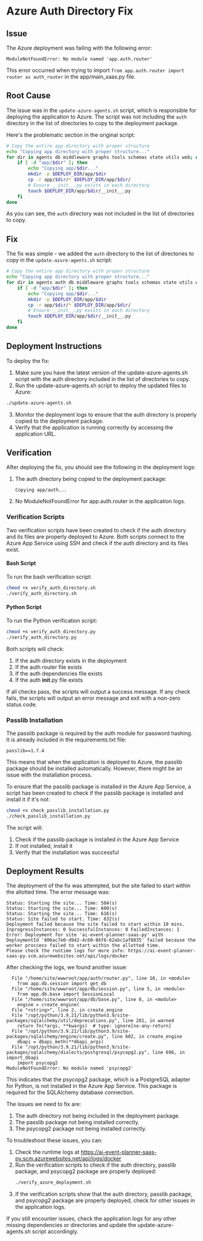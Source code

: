 # Azure Auth Directory Fix

## Issue

The Azure deployment was failing with the following error:

```
ModuleNotFoundError: No module named 'app.auth.router'
```

This error occurred when trying to import `from app.auth.router import router as auth_router` in the app/main_saas.py file.

## Root Cause

The issue was in the `update-azure-agents.sh` script, which is responsible for deploying the application to Azure. The script was not including the `auth` directory in the list of directories to copy to the deployment package.

Here's the problematic section in the original script:

```bash
# Copy the entire app directory with proper structure
echo "Copying app directory with proper structure..."
for dir in agents db middleware graphs tools schemas state utils web; do
    if [ -d "app/$dir" ]; then
        echo "Copying app/$dir..."
        mkdir -p $DEPLOY_DIR/app/$dir
        cp -r app/$dir/* $DEPLOY_DIR/app/$dir/
        # Ensure __init__.py exists in each directory
        touch $DEPLOY_DIR/app/$dir/__init__.py
    fi
done
```

As you can see, the `auth` directory was not included in the list of directories to copy.

## Fix

The fix was simple - we added the `auth` directory to the list of directories to copy in the `update-azure-agents.sh` script:

```bash
# Copy the entire app directory with proper structure
echo "Copying app directory with proper structure..."
for dir in agents auth db middleware graphs tools schemas state utils web; do
    if [ -d "app/$dir" ]; then
        echo "Copying app/$dir..."
        mkdir -p $DEPLOY_DIR/app/$dir
        cp -r app/$dir/* $DEPLOY_DIR/app/$dir/
        # Ensure __init__.py exists in each directory
        touch $DEPLOY_DIR/app/$dir/__init__.py
    fi
done
```

## Deployment Instructions

To deploy the fix:

1. Make sure you have the latest version of the update-azure-agents.sh script with the auth directory included in the list of directories to copy.
2. Run the update-azure-agents.sh script to deploy the updated files to Azure:

```bash
./update-azure-agents.sh
```

3. Monitor the deployment logs to ensure that the auth directory is properly copied to the deployment package.
4. Verify that the application is running correctly by accessing the application URL.

## Verification

After deploying the fix, you should see the following in the deployment logs:

1. The auth directory being copied to the deployment package:
   ```
   Copying app/auth...
   ```

2. No ModuleNotFoundError for app.auth.router in the application logs.

### Verification Scripts

Two verification scripts have been created to check if the auth directory and its files are properly deployed to Azure. Both scripts connect to the Azure App Service using SSH and check if the auth directory and its files exist.

#### Bash Script

To run the bash verification script:

```bash
chmod +x verify_auth_directory.sh
./verify_auth_directory.sh
```

#### Python Script

To run the Python verification script:

```bash
chmod +x verify_auth_directory.py
./verify_auth_directory.py
```

Both scripts will check:
1. If the auth directory exists in the deployment
2. If the auth router file exists
3. If the auth dependencies file exists
4. If the auth __init__.py file exists

If all checks pass, the scripts will output a success message. If any check fails, the scripts will output an error message and exit with a non-zero status code.

### Passlib Installation

The passlib package is required by the auth module for password hashing. It is already included in the requirements.txt file:

```
passlib==1.7.4
```

This means that when the application is deployed to Azure, the passlib package should be installed automatically. However, there might be an issue with the installation process.

To ensure that the passlib package is installed in the Azure App Service, a script has been created to check if the passlib package is installed and install it if it's not:

```bash
chmod +x check_passlib_installation.py
./check_passlib_installation.py
```

The script will:
1. Check if the passlib package is installed in the Azure App Service
2. If not installed, install it
3. Verify that the installation was successful

## Deployment Results

The deployment of the fix was attempted, but the site failed to start within the allotted time. The error message was:

```
Status: Starting the site... Time: 584(s)
Status: Starting the site... Time: 600(s)
Status: Starting the site... Time: 616(s)
Status: Site failed to start. Time: 632(s)
Deployment failed because the site failed to start within 10 mins.
InprogressInstances: 0 SuccessfulInstances: 0 FailedInstances: 1
Error: Deployment for site 'ai-event-planner-saas-py' with DeploymentId '806ac7e0-d942-4c60-86f6-62abc1af8835' failed because the worker proccess failed to start within the allotted time.
Please check the runtime logs for more info: https://ai-event-planner-saas-py.scm.azurewebsites.net/api/logs/docker
```

After checking the logs, we found another issue:

```
  File "/home/site/wwwroot/app/auth/router.py", line 10, in <module>
    from app.db.session import get_db
  File "/home/site/wwwroot/app/db/session.py", line 5, in <module>
    from app.db.base import SessionLocal
  File "/home/site/wwwroot/app/db/base.py", line 8, in <module>
    engine = create_engine(
  File "<string>", line 2, in create_engine
  File "/opt/python/3.9.21/lib/python3.9/site-packages/sqlalchemy/util/deprecations.py", line 281, in warned
    return fn(*args, **kwargs)  # type: ignore[no-any-return]
  File "/opt/python/3.9.21/lib/python3.9/site-packages/sqlalchemy/engine/create.py", line 602, in create_engine
    dbapi = dbapi_meth(**dbapi_args)
  File "/opt/python/3.9.21/lib/python3.9/site-packages/sqlalchemy/dialects/postgresql/psycopg2.py", line 696, in import_dbapi
    import psycopg2
ModuleNotFoundError: No module named 'psycopg2'
```

This indicates that the psycopg2 package, which is a PostgreSQL adapter for Python, is not installed in the Azure App Service. This package is required for the SQLAlchemy database connection.

The issues we need to fix are:

1. The auth directory not being included in the deployment package.
2. The passlib package not being installed correctly.
3. The psycopg2 package not being installed correctly.

To troubleshoot these issues, you can:

1. Check the runtime logs at https://ai-event-planner-saas-py.scm.azurewebsites.net/api/logs/docker
2. Run the verification scripts to check if the auth directory, passlib package, and psycopg2 package are properly deployed:
   ```bash
   ./verify_azure_deployment.sh
   ```
3. If the verification scripts show that the auth directory, passlib package, and psycopg2 package are properly deployed, check for other issues in the application logs.

If you still encounter issues, check the application logs for any other missing dependencies or directories and update the update-azure-agents.sh script accordingly.
